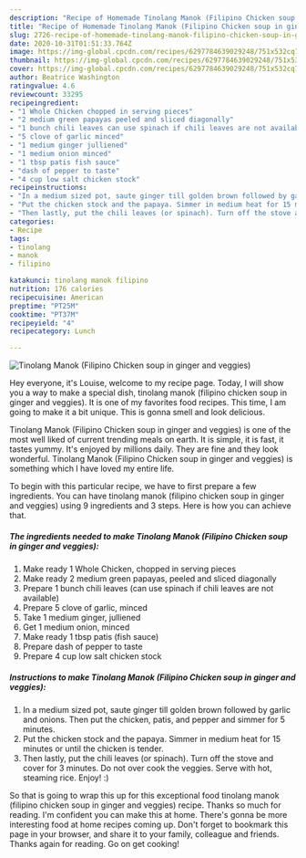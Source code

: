 ```yaml
---
description: "Recipe of Homemade Tinolang Manok (Filipino Chicken soup in ginger and veggies)"
title: "Recipe of Homemade Tinolang Manok (Filipino Chicken soup in ginger and veggies)"
slug: 2726-recipe-of-homemade-tinolang-manok-filipino-chicken-soup-in-ginger-and-veggies
date: 2020-10-31T01:51:33.764Z
image: https://img-global.cpcdn.com/recipes/6297784639029248/751x532cq70/tinolang-manok-filipino-chicken-soup-in-ginger-and-veggies-recipe-main-photo.jpg
thumbnail: https://img-global.cpcdn.com/recipes/6297784639029248/751x532cq70/tinolang-manok-filipino-chicken-soup-in-ginger-and-veggies-recipe-main-photo.jpg
cover: https://img-global.cpcdn.com/recipes/6297784639029248/751x532cq70/tinolang-manok-filipino-chicken-soup-in-ginger-and-veggies-recipe-main-photo.jpg
author: Beatrice Washington
ratingvalue: 4.6
reviewcount: 33295
recipeingredient:
- "1 Whole Chicken chopped in serving pieces"
- "2 medium green papayas peeled and sliced diagonally"
- "1 bunch chili leaves can use spinach if chili leaves are not available"
- "5 clove of garlic minced"
- "1 medium ginger julliened"
- "1 medium onion minced"
- "1 tbsp patis fish sauce"
- "dash of pepper to taste"
- "4 cup low salt chicken stock"
recipeinstructions:
- "In a medium sized pot, saute ginger till golden brown followed by garlic and onions. Then put the chicken, patis, and pepper and simmer for 5 minutes."
- "Put the chicken stock and the papaya. Simmer in medium heat for 15 minutes or until the chicken is tender."
- "Then lastly, put the chili leaves (or spinach). Turn off the stove and cover for 3 minutes. Do not over cook the veggies. Serve with hot, steaming rice. Enjoy! :)"
categories:
- Recipe
tags:
- tinolang
- manok
- filipino

katakunci: tinolang manok filipino 
nutrition: 176 calories
recipecuisine: American
preptime: "PT25M"
cooktime: "PT37M"
recipeyield: "4"
recipecategory: Lunch

---
```



![Tinolang Manok (Filipino Chicken soup in ginger and veggies)](https://img-global.cpcdn.com/recipes/6297784639029248/751x532cq70/tinolang-manok-filipino-chicken-soup-in-ginger-and-veggies-recipe-main-photo.jpg)

Hey everyone, it's Louise, welcome to my recipe page. Today, I will show you a way to make a special dish, tinolang manok (filipino chicken soup in ginger and veggies). It is one of my favorites food recipes. This time, I am going to make it a bit unique. This is gonna smell and look delicious.



Tinolang Manok (Filipino Chicken soup in ginger and veggies) is one of the most well liked of current trending meals on earth. It is simple, it is fast, it tastes yummy. It's enjoyed by millions daily. They are fine and they look wonderful. Tinolang Manok (Filipino Chicken soup in ginger and veggies) is something which I have loved my entire life.


To begin with this particular recipe, we have to first prepare a few ingredients. You can have tinolang manok (filipino chicken soup in ginger and veggies) using 9 ingredients and 3 steps. Here is how you can achieve that.

<!--inarticleads1-->

##### The ingredients needed to make Tinolang Manok (Filipino Chicken soup in ginger and veggies):

1. Make ready 1 Whole Chicken, chopped in serving pieces
1. Make ready 2 medium green papayas, peeled and sliced diagonally
1. Prepare 1 bunch chili leaves (can use spinach if chili leaves are not available)
1. Prepare 5 clove of garlic, minced
1. Take 1 medium ginger, julliened
1. Get 1 medium onion, minced
1. Make ready 1 tbsp patis (fish sauce)
1. Prepare dash of pepper to taste
1. Prepare 4 cup low salt chicken stock




<!--inarticleads2-->

##### Instructions to make Tinolang Manok (Filipino Chicken soup in ginger and veggies):

1. In a medium sized pot, saute ginger till golden brown followed by garlic and onions. Then put the chicken, patis, and pepper and simmer for 5 minutes.
1. Put the chicken stock and the papaya. Simmer in medium heat for 15 minutes or until the chicken is tender.
1. Then lastly, put the chili leaves (or spinach). Turn off the stove and cover for 3 minutes. Do not over cook the veggies. Serve with hot, steaming rice. Enjoy! :)




So that is going to wrap this up for this exceptional food tinolang manok (filipino chicken soup in ginger and veggies) recipe. Thanks so much for reading. I'm confident you can make this at home. There's gonna be more interesting food at home recipes coming up. Don't forget to bookmark this page in your browser, and share it to your family, colleague and friends. Thanks again for reading. Go on get cooking!

